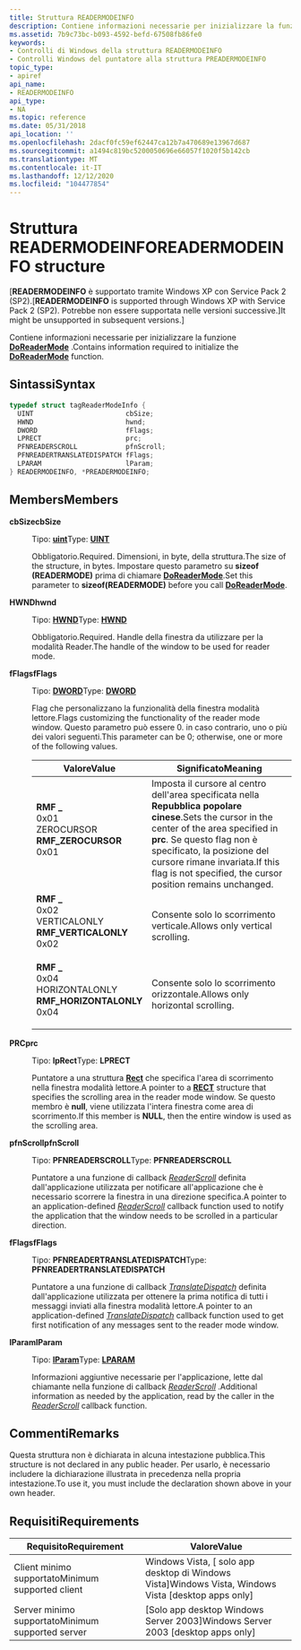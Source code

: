 ```yaml
---
title: Struttura READERMODEINFO
description: Contiene informazioni necessarie per inizializzare la funzione DoReaderMode.
ms.assetid: 7b9c73bc-b093-4592-befd-67508fb86fe0
keywords:
- Controlli di Windows della struttura READERMODEINFO
- Controlli Windows del puntatore alla struttura PREADERMODEINFO
topic_type:
- apiref
api_name:
- READERMODEINFO
api_type:
- NA
ms.topic: reference
ms.date: 05/31/2018
api_location: ''
ms.openlocfilehash: 2dacf0fc59ef62447ca12b7a470689e13967d687
ms.sourcegitcommit: a1494c819bc5200050696e66057f1020f5b142cb
ms.translationtype: MT
ms.contentlocale: it-IT
ms.lasthandoff: 12/12/2020
ms.locfileid: "104477854"
---
```

# <a name="readermodeinfo-structure"></a><span data-ttu-id="73adf-105">Struttura READERMODEINFO</span><span class="sxs-lookup"><span data-stu-id="73adf-105">READERMODEINFO structure</span></span>

<span data-ttu-id="73adf-106">\[**READERMODEINFO** è supportato tramite Windows XP con Service Pack 2 (SP2).</span><span class="sxs-lookup"><span data-stu-id="73adf-106">\[**READERMODEINFO** is supported through Windows XP with Service Pack 2 (SP2).</span></span> <span data-ttu-id="73adf-107">Potrebbe non essere supportata nelle versioni successive.\]</span><span class="sxs-lookup"><span data-stu-id="73adf-107">It might be unsupported in subsequent versions.\]</span></span>

<span data-ttu-id="73adf-108">Contiene informazioni necessarie per inizializzare la funzione [**DoReaderMode**](doreadermode.md) .</span><span class="sxs-lookup"><span data-stu-id="73adf-108">Contains information required to initialize the [**DoReaderMode**](doreadermode.md) function.</span></span>

## <a name="syntax"></a><span data-ttu-id="73adf-109">Sintassi</span><span class="sxs-lookup"><span data-stu-id="73adf-109">Syntax</span></span>


```C++
typedef struct tagReaderModeInfo {
  UINT                       cbSize;
  HWND                       hwnd;
  DWORD                      fFlags;
  LPRECT                     prc;
  PFNREADERSCROLL            pfnScroll;
  PFNREADERTRANSLATEDISPATCH fFlags;
  LPARAM                     lParam;
} READERMODEINFO, *PREADERMODEINFO;
```



## <a name="members"></a><span data-ttu-id="73adf-110">Members</span><span class="sxs-lookup"><span data-stu-id="73adf-110">Members</span></span>

<dl> <dt>

<span data-ttu-id="73adf-111">**cbSize**</span><span class="sxs-lookup"><span data-stu-id="73adf-111">**cbSize**</span></span>
</dt> <dd>

<span data-ttu-id="73adf-112">Tipo: **[ **uint**](/windows/desktop/WinProg/windows-data-types)**</span><span class="sxs-lookup"><span data-stu-id="73adf-112">Type: **[**UINT**](/windows/desktop/WinProg/windows-data-types)**</span></span>

</dd> <dd>

<span data-ttu-id="73adf-113">Obbligatorio.</span><span class="sxs-lookup"><span data-stu-id="73adf-113">Required.</span></span> <span data-ttu-id="73adf-114">Dimensioni, in byte, della struttura.</span><span class="sxs-lookup"><span data-stu-id="73adf-114">The size of the structure, in bytes.</span></span> <span data-ttu-id="73adf-115">Impostare questo parametro su **sizeof (READERMODE)** prima di chiamare [**DoReaderMode**](doreadermode.md).</span><span class="sxs-lookup"><span data-stu-id="73adf-115">Set this parameter to **sizeof(READERMODE)** before you call [**DoReaderMode**](doreadermode.md).</span></span>

</dd> <dt>

<span data-ttu-id="73adf-116">**HWND**</span><span class="sxs-lookup"><span data-stu-id="73adf-116">**hwnd**</span></span>
</dt> <dd>

<span data-ttu-id="73adf-117">Tipo: **[ **HWND**](/windows/desktop/WinProg/windows-data-types)**</span><span class="sxs-lookup"><span data-stu-id="73adf-117">Type: **[**HWND**](/windows/desktop/WinProg/windows-data-types)**</span></span>

</dd> <dd>

<span data-ttu-id="73adf-118">Obbligatorio.</span><span class="sxs-lookup"><span data-stu-id="73adf-118">Required.</span></span> <span data-ttu-id="73adf-119">Handle della finestra da utilizzare per la modalità Reader.</span><span class="sxs-lookup"><span data-stu-id="73adf-119">The handle of the window to be used for reader mode.</span></span>

</dd> <dt>

<span data-ttu-id="73adf-120">**fFlags**</span><span class="sxs-lookup"><span data-stu-id="73adf-120">**fFlags**</span></span>
</dt> <dd>

<span data-ttu-id="73adf-121">Tipo: **[ **DWORD**](/windows/desktop/WinProg/windows-data-types)**</span><span class="sxs-lookup"><span data-stu-id="73adf-121">Type: **[**DWORD**](/windows/desktop/WinProg/windows-data-types)**</span></span>

</dd> <dd>

<span data-ttu-id="73adf-122">Flag che personalizzano la funzionalità della finestra modalità lettore.</span><span class="sxs-lookup"><span data-stu-id="73adf-122">Flags customizing the functionality of the reader mode window.</span></span> <span data-ttu-id="73adf-123">Questo parametro può essere 0. in caso contrario, uno o più dei valori seguenti.</span><span class="sxs-lookup"><span data-stu-id="73adf-123">This parameter can be 0; otherwise, one or more of the following values.</span></span>



| <span data-ttu-id="73adf-124">Valore</span><span class="sxs-lookup"><span data-stu-id="73adf-124">Value</span></span>                                                                                                                                                                                                                                  | <span data-ttu-id="73adf-125">Significato</span><span class="sxs-lookup"><span data-stu-id="73adf-125">Meaning</span></span>                                                                                                                                          |
|----------------------------------------------------------------------------------------------------------------------------------------------------------------------------------------------------------------------------------------|--------------------------------------------------------------------------------------------------------------------------------------------------|
| <span id="RMF_ZEROCURSOR"></span><span id="rmf_zerocursor"></span><dl> <span data-ttu-id="73adf-126"><dt>**RMF \_**</dt> <dt>0x01</dt> ZEROCURSOR</span><span class="sxs-lookup"><span data-stu-id="73adf-126"><dt>**RMF\_ZEROCURSOR**</dt> <dt>0x01</dt></span></span> </dl>             | <span data-ttu-id="73adf-127">Imposta il cursore al centro dell'area specificata nella **Repubblica popolare cinese**.</span><span class="sxs-lookup"><span data-stu-id="73adf-127">Sets the cursor in the center of the area specified in **prc**.</span></span> <span data-ttu-id="73adf-128">Se questo flag non è specificato, la posizione del cursore rimane invariata.</span><span class="sxs-lookup"><span data-stu-id="73adf-128">If this flag is not specified, the cursor position remains unchanged.</span></span><br/> |
| <span id="RMF_VERTICALONLY"></span><span id="rmf_verticalonly"></span><dl> <span data-ttu-id="73adf-129"><dt>**RMF \_**</dt> <dt>0x02</dt> VERTICALONLY</span><span class="sxs-lookup"><span data-stu-id="73adf-129"><dt>**RMF\_VERTICALONLY**</dt> <dt>0x02</dt></span></span> </dl>       | <span data-ttu-id="73adf-130">Consente solo lo scorrimento verticale.</span><span class="sxs-lookup"><span data-stu-id="73adf-130">Allows only vertical scrolling.</span></span><br/>                                                                                                       |
| <span id="RMF_HORIZONTALONLY"></span><span id="rmf_horizontalonly"></span><dl> <span data-ttu-id="73adf-131"><dt>**RMF \_**</dt> <dt>0x04</dt> HORIZONTALONLY</span><span class="sxs-lookup"><span data-stu-id="73adf-131"><dt>**RMF\_HORIZONTALONLY**</dt> <dt>0x04</dt></span></span> </dl> | <span data-ttu-id="73adf-132">Consente solo lo scorrimento orizzontale.</span><span class="sxs-lookup"><span data-stu-id="73adf-132">Allows only horizontal scrolling.</span></span><br/>                                                                                                     |



 

</dd> <dt>

<span data-ttu-id="73adf-133">**PRC**</span><span class="sxs-lookup"><span data-stu-id="73adf-133">**prc**</span></span>
</dt> <dd>

<span data-ttu-id="73adf-134">Tipo: **lpRect**</span><span class="sxs-lookup"><span data-stu-id="73adf-134">Type: **LPRECT**</span></span>

</dd> <dd>

<span data-ttu-id="73adf-135">Puntatore a una struttura [**Rect**](/previous-versions//dd162897(v=vs.85)) che specifica l'area di scorrimento nella finestra modalità lettore.</span><span class="sxs-lookup"><span data-stu-id="73adf-135">A pointer to a [**RECT**](/previous-versions//dd162897(v=vs.85)) structure that specifies the scrolling area in the reader mode window.</span></span> <span data-ttu-id="73adf-136">Se questo membro è **null**, viene utilizzata l'intera finestra come area di scorrimento.</span><span class="sxs-lookup"><span data-stu-id="73adf-136">If this member is **NULL**, then the entire window is used as the scrolling area.</span></span>

</dd> <dt>

<span data-ttu-id="73adf-137">**pfnScroll**</span><span class="sxs-lookup"><span data-stu-id="73adf-137">**pfnScroll**</span></span>
</dt> <dd>

<span data-ttu-id="73adf-138">Tipo: **PFNREADERSCROLL**</span><span class="sxs-lookup"><span data-stu-id="73adf-138">Type: **PFNREADERSCROLL**</span></span>

</dd> <dd>

<span data-ttu-id="73adf-139">Puntatore a una funzione di callback [*ReaderScroll*](readerscroll.md) definita dall'applicazione utilizzata per notificare all'applicazione che è necessario scorrere la finestra in una direzione specifica.</span><span class="sxs-lookup"><span data-stu-id="73adf-139">A pointer to an application-defined [*ReaderScroll*](readerscroll.md) callback function used to notify the application that the window needs to be scrolled in a particular direction.</span></span>

</dd> <dt>

<span data-ttu-id="73adf-140">**fFlags**</span><span class="sxs-lookup"><span data-stu-id="73adf-140">**fFlags**</span></span>
</dt> <dd>

<span data-ttu-id="73adf-141">Tipo: **PFNREADERTRANSLATEDISPATCH**</span><span class="sxs-lookup"><span data-stu-id="73adf-141">Type: **PFNREADERTRANSLATEDISPATCH**</span></span>

</dd> <dd>

<span data-ttu-id="73adf-142">Puntatore a una funzione di callback [*TranslateDispatch*](translatedispatch.md) definita dall'applicazione utilizzata per ottenere la prima notifica di tutti i messaggi inviati alla finestra modalità lettore.</span><span class="sxs-lookup"><span data-stu-id="73adf-142">A pointer to an application-defined [*TranslateDispatch*](translatedispatch.md) callback function used to get first notification of any messages sent to the reader mode window.</span></span>

</dd> <dt>

<span data-ttu-id="73adf-143">**lParam**</span><span class="sxs-lookup"><span data-stu-id="73adf-143">**lParam**</span></span>
</dt> <dd>

<span data-ttu-id="73adf-144">Tipo: **[ **lParam**](/windows/desktop/WinProg/windows-data-types)**</span><span class="sxs-lookup"><span data-stu-id="73adf-144">Type: **[**LPARAM**](/windows/desktop/WinProg/windows-data-types)**</span></span>

</dd> <dd>

<span data-ttu-id="73adf-145">Informazioni aggiuntive necessarie per l'applicazione, lette dal chiamante nella funzione di callback [*ReaderScroll*](readerscroll.md) .</span><span class="sxs-lookup"><span data-stu-id="73adf-145">Additional information as needed by the application, read by the caller in the [*ReaderScroll*](readerscroll.md) callback function.</span></span>

</dd> </dl>

## <a name="remarks"></a><span data-ttu-id="73adf-146">Commenti</span><span class="sxs-lookup"><span data-stu-id="73adf-146">Remarks</span></span>

<span data-ttu-id="73adf-147">Questa struttura non è dichiarata in alcuna intestazione pubblica.</span><span class="sxs-lookup"><span data-stu-id="73adf-147">This structure is not declared in any public header.</span></span> <span data-ttu-id="73adf-148">Per usarlo, è necessario includere la dichiarazione illustrata in precedenza nella propria intestazione.</span><span class="sxs-lookup"><span data-stu-id="73adf-148">To use it, you must include the declaration shown above in your own header.</span></span>

## <a name="requirements"></a><span data-ttu-id="73adf-149">Requisiti</span><span class="sxs-lookup"><span data-stu-id="73adf-149">Requirements</span></span>



| <span data-ttu-id="73adf-150">Requisito</span><span class="sxs-lookup"><span data-stu-id="73adf-150">Requirement</span></span> | <span data-ttu-id="73adf-151">Valore</span><span class="sxs-lookup"><span data-stu-id="73adf-151">Value</span></span> |
|-------------------------------------|---------------------------------------------------------------|
| <span data-ttu-id="73adf-152">Client minimo supportato</span><span class="sxs-lookup"><span data-stu-id="73adf-152">Minimum supported client</span></span><br/> | <span data-ttu-id="73adf-153">Windows Vista, \[ solo app desktop di Windows Vista\]</span><span class="sxs-lookup"><span data-stu-id="73adf-153">Windows Vista, Windows Vista \[desktop apps only\]</span></span><br/> |
| <span data-ttu-id="73adf-154">Server minimo supportato</span><span class="sxs-lookup"><span data-stu-id="73adf-154">Minimum supported server</span></span><br/> | <span data-ttu-id="73adf-155">\[Solo app desktop Windows Server 2003\]</span><span class="sxs-lookup"><span data-stu-id="73adf-155">Windows Server 2003 \[desktop apps only\]</span></span><br/>          |



 

